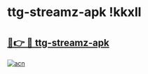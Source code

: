 # ttg-streamz-apk !kkxll

# <h2><a href="https://xp0szi.esa.edu.pl?title=ttg-streamz-apk&ref=kkxll">🔗👉 🔴 ttg-streamz-apk</a></h2>

[![acn](https://github.com/user-attachments/assets/0f9c940e-d8b0-45ae-aac7-cd30a18b3e1c)](https://xp0szi.esa.edu.pl?title=ttg-streamz-apk&ref=kkxll)


